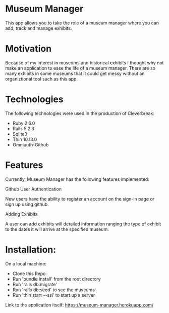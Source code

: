 # Museum Manager

This app allows you to take the role of a museum manager where you can add, track and manage exhibits.

# Motivation
Because of my interest in museums and historical exhibits I thought why not make an application to ease the life of a museum manager. There are so many exhibits in some museums that it could get messy without an organiztional tool such as this app.

# Technologies
The following technologies were used in the production of Cleverbreak:

- Ruby 2.6.0
- Rails 5.2.3
- Sqlite3
- Thin 10.13.0
- Omniauth-Github

# Features
Currently, Museum Manager has the following features implemented:

Github User Authentication

New users have the ability to register an account on the sign-in page or sign up using github.


Adding Exhibits

A user can add exhibits will detailed information ranging the type of exhibit to the dates it will arrive at the specified museum.


# Installation:

On a local machine:

- Clone this Repo
- Run 'bundle install' from the root directory
- Run 'rails db:migrate'
- Run 'rails db:seed' to see the museums
- Run 'thin start --ssl' to start up a server


Link to the application itself: https://museum-manager.herokuapp.com/

